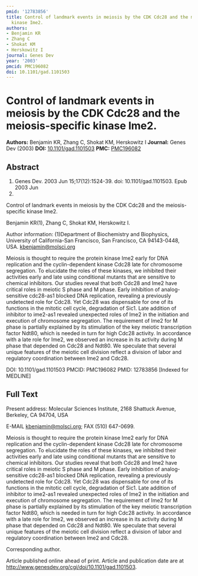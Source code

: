 ```yaml
---
pmid: '12783856'
title: Control of landmark events in meiosis by the CDK Cdc28 and the meiosis-specific
  kinase Ime2.
authors:
- Benjamin KR
- Zhang C
- Shokat KM
- Herskowitz I
journal: Genes Dev
year: '2003'
pmcid: PMC196082
doi: 10.1101/gad.1101503
---
```


# Control of landmark events in meiosis by the CDK Cdc28 and the meiosis-specific kinase Ime2.
**Authors:** Benjamin KR, Zhang C, Shokat KM, Herskowitz I
**Journal:** Genes Dev (2003)
**DOI:** [10.1101/gad.1101503](https://doi.org/10.1101/gad.1101503)
**PMC:** [PMC196082](https://www.ncbi.nlm.nih.gov/pmc/articles/PMC196082/)

## Abstract

1. Genes Dev. 2003 Jun 15;17(12):1524-39. doi: 10.1101/gad.1101503. Epub 2003 Jun
 3.

Control of landmark events in meiosis by the CDK Cdc28 and the meiosis-specific 
kinase Ime2.

Benjamin KR(1), Zhang C, Shokat KM, Herskowitz I.

Author information:
(1)Department of Biochemistry and Biophysics, University of California-San 
Francisco, San Francisco, CA 94143-0448, USA. kbenjamin@molsci.org

Meiosis is thought to require the protein kinase Ime2 early for DNA replication 
and the cyclin-dependent kinase Cdc28 late for chromosome segregation. To 
elucidate the roles of these kinases, we inhibited their activities early and 
late using conditional mutants that are sensitive to chemical inhibitors. Our 
studies reveal that both Cdc28 and Ime2 have critical roles in meiotic S phase 
and M phase. Early inhibition of analog-sensitive cdc28-as1 blocked DNA 
replication, revealing a previously undetected role for Cdc28. Yet Cdc28 was 
dispensable for one of its functions in the mitotic cell cycle, degradation of 
Sic1. Late addition of inhibitor to ime2-as1 revealed unexpected roles of Ime2 
in the initiation and execution of chromosome segregation. The requirement of 
Ime2 for M phase is partially explained by its stimulation of the key meiotic 
transcription factor Ndt80, which is needed in turn for high Cdc28 activity. In 
accordance with a late role for Ime2, we observed an increase in its activity 
during M phase that depended on Cdc28 and Ndt80. We speculate that several 
unique features of the meiotic cell division reflect a division of labor and 
regulatory coordination between Ime2 and Cdc28.

DOI: 10.1101/gad.1101503
PMCID: PMC196082
PMID: 12783856 [Indexed for MEDLINE]

## Full Text

Present address: Molecular Sciences Institute, 2168 Shattuck Avenue,  Berkeley, CA 94704, USA

E-MAIL  kbenjamin@molsci.org;  FAX (510) 647-0699.

Meiosis is thought to require the protein kinase Ime2 early for DNA  replication and the cyclin-dependent kinase Cdc28 late for chromosome  segregation. To elucidate the roles of these kinases, we inhibited their  activities early and late using conditional mutants that are sensitive to  chemical inhibitors. Our studies reveal that both Cdc28 and Ime2 have critical  roles in meiotic S phase and M phase. Early inhibition of analog-sensitive  cdc28-as1 blocked DNA replication, revealing a previously undetected  role for Cdc28. Yet Cdc28 was dispensable for one of its functions in the  mitotic cell cycle, degradation of Sic1. Late addition of inhibitor to  ime2-as1 revealed unexpected roles of Ime2 in the initiation and  execution of chromosome segregation. The requirement of Ime2 for M phase is  partially explained by its stimulation of the key meiotic transcription factor  Ndt80, which is needed in turn for high Cdc28 activity. In accordance with a  late role for Ime2, we observed an increase in its activity during M phase  that depended on Cdc28 and Ndt80. We speculate that several unique features of  the meiotic cell division reflect a division of labor and regulatory  coordination between Ime2 and Cdc28.

Corresponding author.

Article published online ahead of print. Article and publication date are  at http://www.genesdev.org/cgi/doi/10.1101/gad.1101503.
